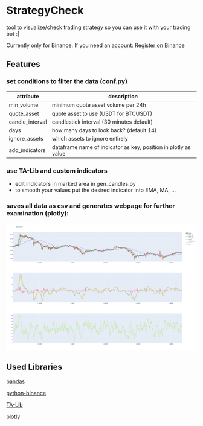 # StrategyCheck

tool to visualize/check trading strategy so you can use it with your trading bot :]

Currently only for Binance. If you need an account:
[Register on Binance](https://www.binance.com/en/register?ref=23830900)

## Features

### set conditions to filter the data (conf.py)

| attribute | description |
|-----------|-------------|
| min_volume | minimum quote asset volume per 24h |
| quote_asset | quote asset to use (USDT for BTCUSDT)|
| candle_interval | candlestick interval (30 minutes default) |
| days | how many days to look back? (default 14) |
| ignore_assets | which assets to ignore entirely |
| add_indicators | dataframe name of indicator as key, position in plotly as value |

### use TA-Lib and custom indicators

- edit indicators in marked area in gen_candles.py
- to smooth your values put the desired indicator into EMA, MA, ...

### saves all data as csv and generates webpage for further examination (plotly):

![alt text](charts/BTCUSDT.png "BTCUSDT example")


## Used Libraries

[pandas](https://github.com/pandas-dev/pandas)

[python-binance](https://github.com/sammchardy/python-binance)

[TA-Lib](https://github.com/mrjbq7/ta-lib)

[plotly](https://github.com/plotly/plotly.py)
